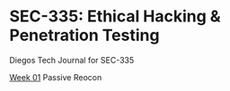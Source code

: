 # SEC-335: Ethical Hacking &amp; Penetration Testing

Diegos Tech Journal for SEC-335

[Week 01](https://github.com/dpzrz/SEC-335/blob/main/Week1.md) Passive Reocon
